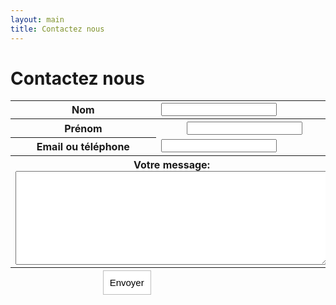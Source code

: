 ```yaml
---
layout: main
title: Contactez nous 
---
```


# Contactez nous

<table summary="Formulaire de contact">
<form id="contactform" action="https://spreadsheets.google.com/spreadsheet/formResponse?formkey=dFNpeEY2aXFZZkJ6UVJFb3Z2b2tjOFE6MQ" method="POST" target="none"> 
<input type="hidden" name="pageNumber" value="0"/>
<input type="hidden" name="backupCache" value=""/>
	<tbody>
		<tr>
			<th>
				Nom
			</th>
			<td>
				<input type="text" name="entry.0.single" value=""/>
			</td>
		</tr>
		<tr>
			<th>
				Prénom
			</th>
			<th>
				<input type="text" name="entry.1.single" value=""/>
			</th>
		</tr>
		<tr>
			<th>
				Email ou téléphone
			</th>
			<td>
				<input type="text" name="entry.2.single" value=""/>
			</td>
		</tr>
		<tr>
			<th colspan="2">
				Votre message:
				<textarea name="entry.4.single" style="width:500px;height: 150px;"></textarea>
			</th>
		</tr>
	</tbody>
	<tfoot>
		<tr>
			<th align="right">
				<input type="submit" name="submit" value="Envoyer" style="padding:10px;font-size:15px;border: 1px solid #BEBEBE;background-color: white;"/>
			</th>
		</tr>
	</tfoot>
</form>
</table>

